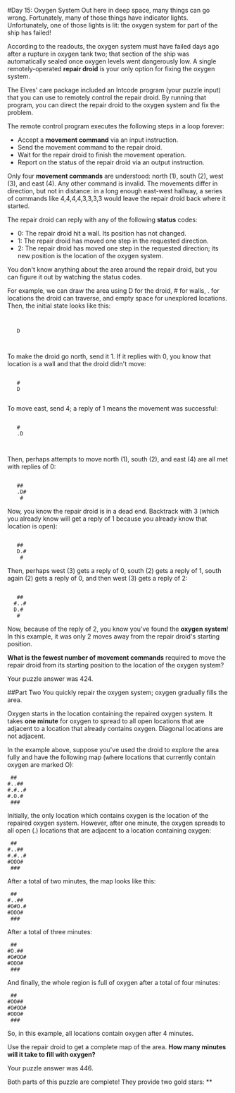 #Day 15: Oxygen System
Out here in deep space, many things can go wrong. Fortunately, many of those things have indicator lights. 
Unfortunately, one of those lights is lit: the oxygen system for part of the ship has failed!

According to the readouts, the oxygen system must have failed days ago after a rupture in oxygen tank two; that section 
of the ship was automatically sealed once oxygen levels went dangerously low. A single remotely-operated **repair droid** is 
your only option for fixing the oxygen system.

The Elves' care package included an Intcode program (your puzzle input) that you can use to remotely control the repair 
droid. By running that program, you can direct the repair droid to the oxygen system and fix the problem.

The remote control program executes the following steps in a loop forever:

* Accept a **movement command** via an input instruction.
* Send the movement command to the repair droid.
* Wait for the repair droid to finish the movement operation.
* Report on the status of the repair droid via an output instruction.

Only four **movement commands** are understood: north (1), south (2), west (3), and east (4). Any other command is invalid. 
The movements differ in direction, but not in distance: in a long enough east-west hallway, a series of commands like 
4,4,4,4,3,3,3,3 would leave the repair droid back where it started.

The repair droid can reply with any of the following **status** codes:

* 0: The repair droid hit a wall. Its position has not changed.
* 1: The repair droid has moved one step in the requested direction.
* 2: The repair droid has moved one step in the requested direction; its new position is the location of the oxygen 
system.

You don't know anything about the area around the repair droid, but you can figure it out by watching the status codes.

For example, we can draw the area using D for the droid, # for walls, . for locations the droid can traverse, and empty 
space for unexplored locations. Then, the initial state looks like this:
```
      
      
   D  
   
   
```      
To make the droid go north, send it 1. If it replies with 0, you know that location is a wall and that the droid didn't 
move:
```
      
   #  
   D  
      

```      
To move east, send 4; a reply of 1 means the movement was successful:
```
      
   #  
   .D 
      
      
```
Then, perhaps attempts to move north (1), south (2), and east (4) are all met with replies of 0:
```
      
   ## 
   .D#
    # 

```      
Now, you know the repair droid is in a dead end. Backtrack with 3 (which you already know will get a reply of 1 because 
you already know that location is open):
```
   
   ## 
   D.#
    # 

```      
Then, perhaps west (3) gets a reply of 0, south (2) gets a reply of 1, south again (2) gets a reply of 0, and then west 
(3) gets a reply of 2:
```
      
   ## 
  #..#
  D.# 
   #  
```
Now, because of the reply of 2, you know you've found the **oxygen system**! In this example, it was only 2 moves away from 
the repair droid's starting position.

**What is the fewest number of movement commands** required to move the repair droid from its starting position to the 
location of the oxygen system?

Your puzzle answer was 424.

##Part Two
You quickly repair the oxygen system; oxygen gradually fills the area.

Oxygen starts in the location containing the repaired oxygen system. It takes **one minute** for oxygen to spread to all 
open locations that are adjacent to a location that already contains oxygen. Diagonal locations are not adjacent.

In the example above, suppose you've used the droid to explore the area fully and have the following map (where 
locations that currently contain oxygen are marked O):
```
 ##   
#..## 
#.#..#
#.O.# 
 ###
```  
Initially, the only location which contains oxygen is the location of the repaired oxygen system. However, after one 
minute, the oxygen spreads to all open (.) locations that are adjacent to a location containing oxygen:
```
 ##   
#..## 
#.#..#
#OOO# 
 ###
```  
After a total of two minutes, the map looks like this:
```
 ##   
#..## 
#O#O.#
#OOO# 
 ###
```  
After a total of three minutes:
```
 ##   
#O.## 
#O#OO#
#OOO# 
 ###
```  
And finally, the whole region is full of oxygen after a total of four minutes:
```
 ##   
#OO## 
#O#OO#
#OOO# 
 ###
```  
So, in this example, all locations contain oxygen after 4 minutes.

Use the repair droid to get a complete map of the area. **How many minutes will it take to fill with oxygen?**

Your puzzle answer was 446.

Both parts of this puzzle are complete! They provide two gold stars: **
